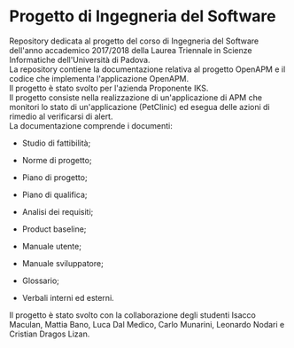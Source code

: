 # Progetto di Ingegneria del Software
Repository dedicata al progetto del corso di Ingegneria del Software dell'anno accademico 2017/2018 della Laurea Triennale in Scienze Informatiche dell'Università di Padova.<br/>La repository contiene la documentazione relativa al progetto OpenAPM e il codice che implementa l'applicazione OpenAPM.<br/>Il progetto è stato svolto per l'azienda Proponente IKS.<br/>Il progetto consiste nella realizzazione di un'applicazione di APM che monitori lo stato di un'applicazione (PetClinic) ed esegua delle azioni di rimedio al verificarsi di alert.<br/>La documentazione comprende i documenti:<br/>

* Studio di fattibilità;

* Norme di progetto;

* Piano di progetto;

* Piano di qualifica;

* Analisi dei requisiti;

* Product baseline;

* Manuale utente;

* Manuale sviluppatore;

* Glossario;

* Verbali interni ed esterni.

Il progetto è stato svolto con la collaborazione degli studenti Isacco Maculan, Mattia Bano, Luca Dal Medico, Carlo Munarini, Leonardo Nodari e Cristian Dragos Lizan.